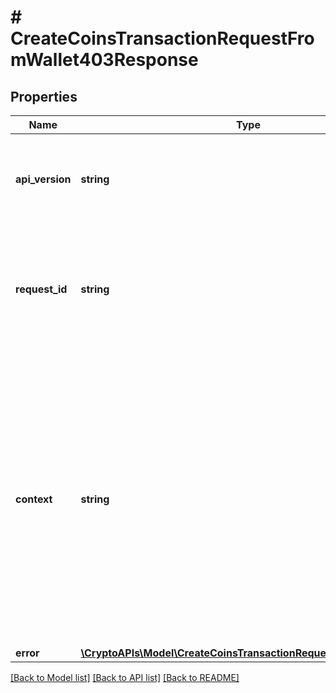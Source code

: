 # # CreateCoinsTransactionRequestFromWallet403Response

## Properties

Name | Type | Description | Notes
------------ | ------------- | ------------- | -------------
**api_version** | **string** | Specifies the version of the API that incorporates this endpoint. |
**request_id** | **string** | Defines the ID of the request. The &#x60;requestId&#x60; is generated by Crypto APIs and it&#39;s unique for every request. |
**context** | **string** | In batch situations the user can use the context to correlate responses with requests. This property is present regardless of whether the response was successful or returned as an error. &#x60;context&#x60; is specified by the user. | [optional]
**error** | [**\CryptoAPIs\Model\CreateCoinsTransactionRequestFromWalletE403**](CreateCoinsTransactionRequestFromWalletE403.md) |  |

[[Back to Model list]](../../README.md#models) [[Back to API list]](../../README.md#endpoints) [[Back to README]](../../README.md)
